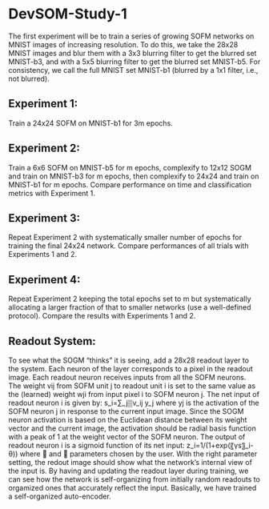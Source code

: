 # DevSOM-Study-1
The first experiment will be to train a series of growing SOFM networks on MNIST images of increasing resolution. To do this, we take the 28x28 MNIST images and blur them with a 3x3 blurring filter to get the blurred set MNIST-b3, and with a 5x5 blurring filter to get the blurred set MNIST-b5. For consistency, we call the full MNIST set MNIST-b1 (blurred by a 1x1 filter, i.e., not blurred).
## Experiment 1: 
Train a 24x24 SOFM on MNIST-b1 for 3m epochs.
## Experiment 2: 
Train a 6x6 SOFM on MNIST-b5 for m epochs, complexify to 12x12 SOGM and train on MNIST-b3 for m epochs, then complexify to 24x24 and train on MNIST-b1 for m epochs. Compare performance on time and classification metrics with Experiment 1.
## Experiment 3: 
Repeat Experiment 2 with systematically smaller number of epochs for training the final 24x24 network. Compare performances of all trials with Experiments 1 and 2.
## Experiment 4: 
Repeat Experiment 2 keeping the total epochs set to m but systematically allocating a larger fraction of that to smaller networks (use a well-defined protocol). Compare the results with Experiments 1 and 2.
## Readout System: 
To see what the SOGM “thinks” it is seeing, add a 28x28 readout layer to the system. Each neuron of the layer corresponds to a pixel in the readout image. Each readout neuron receives inputs from all the SOFM neurons. The weight vij from SOFM unit j to readout unit i is set to the same value as the (learned) weight wji from input pixel i to SOFM neuron j. The net input of readout neuron i is given by:
s_i=∑_j▒v_ij  y_j
where yj is the activation of the SOFM neuron j in response to the current input image. Since the SOGM neuron activation is based on the Euclidean distance between its weight vector and the current image, the activation should be radial basis function with a peak of 1 at the weight vector of the SOFM neuron. The output of readout neuron i is a sigmoid function of its net input:
z_i=1/(1+exp⁡(〖γs〗_i- θ))
where  and  parameters chosen by the user. With the right parameter setting, the redout image should show what the network’s internal view of the input is.
By having and updating the readout layer during training, we can see how the network is self-organizing from initially random readouts to orgamized ones that accurately reflect the input. Basically, we have trained a self-organized auto-encoder.
